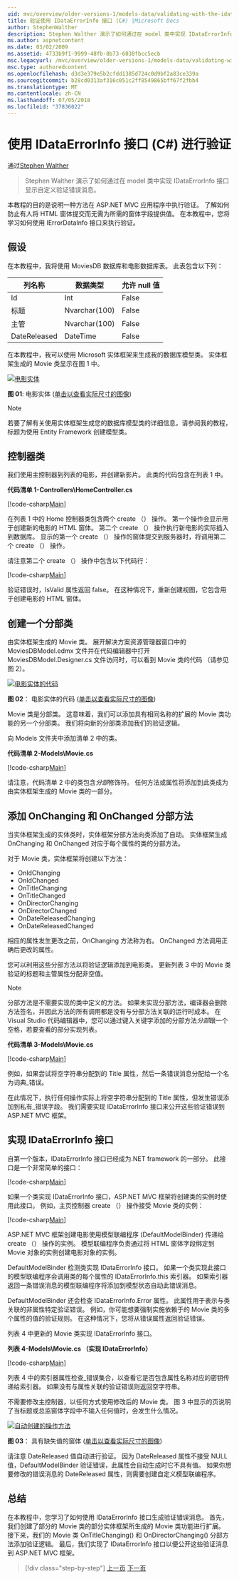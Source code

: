 ```yaml
---
uid: mvc/overview/older-versions-1/models-data/validating-with-the-idataerrorinfo-interface-cs
title: 验证使用 IDataErrorInfo 接口 (C#) |Microsoft Docs
author: StephenWalther
description: Stephen Walther 演示了如何通过在 model 类中实现 IDataErrorInfo 接口显示自定义验证错误消息。
ms.author: aspnetcontent
ms.date: 03/02/2009
ms.assetid: 4733b9f1-9999-48fb-8b73-6038fbcc5ecb
msc.legacyurl: /mvc/overview/older-versions-1/models-data/validating-with-the-idataerrorinfo-interface-cs
msc.type: authoredcontent
ms.openlocfilehash: d3d3e379e5b2cfdd1385d724c0d9bf2a83ce339a
ms.sourcegitcommit: b28cd0313af316c051c2ff8549865bff67f2fbb4
ms.translationtype: MT
ms.contentlocale: zh-CN
ms.lasthandoff: 07/05/2018
ms.locfileid: "37836022"
---
```

<a name="validating-with-the-idataerrorinfo-interface-c"></a>使用 IDataErrorInfo 接口 (C#) 进行验证
====================
通过[Stephen Walther](https://github.com/StephenWalther)

> Stephen Walther 演示了如何通过在 model 类中实现 IDataErrorInfo 接口显示自定义验证错误消息。


本教程的目的是说明一种方法在 ASP.NET MVC 应用程序中执行验证。 了解如何防止有人将 HTML 窗体提交而无需为所需的窗体字段提供值。 在本教程中，您将学习如何使用 IErrorDataInfo 接口来执行验证。

## <a name="assumptions"></a>假设

在本教程中，我将使用 MoviesDB 数据库和电影数据库表。 此表包含以下列：

<a id="0.5_table01"></a>


| **列名称** | **数据类型** | **允许 null 值** |
| --- | --- | --- |
| Id | Int | False |
| 标题 | Nvarchar(100) | False |
| 主管 | Nvarchar(100) | False |
| DateReleased | DateTime | False |


在本教程中，我可以使用 Microsoft 实体框架来生成我的数据库模型类。 实体框架生成的 Movie 类显示在图 1 中。


[![电影实体](validating-with-the-idataerrorinfo-interface-cs/_static/image1.jpg)](validating-with-the-idataerrorinfo-interface-cs/_static/image1.png)

**图 01**: 电影实体 ([单击以查看实际尺寸的图像](validating-with-the-idataerrorinfo-interface-cs/_static/image2.png))


> [!NOTE] 
> 
> 若要了解有关使用实体框架生成您的数据库模型类的详细信息，请参阅我的教程，标题为使用 Entity Framework 创建模型类。


## <a name="the-controller-class"></a>控制器类

我们使用主控制器到列表的电影，并创建新影片。 此类的代码包含在列表 1 中。

**代码清单 1-Controllers\HomeController.cs**

[!code-csharp[Main](validating-with-the-idataerrorinfo-interface-cs/samples/sample1.cs)]

在列表 1 中的 Home 控制器类包含两个 create （） 操作。 第一个操作会显示用于创建新的电影的 HTML 窗体。 第二个 create （） 操作执行新电影的实际插入到数据库。 显示的第一个 create （） 操作的窗体提交到服务器时，将调用第二个 create （） 操作。

请注意第二个 create （） 操作中包含以下代码行：

[!code-csharp[Main](validating-with-the-idataerrorinfo-interface-cs/samples/sample2.cs)]

验证错误时，IsValid 属性返回 false。 在这种情况下，重新创建视图，它包含用于创建电影的 HTML 窗体。

## <a name="creating-a-partial-class"></a>创建一个分部类

由实体框架生成的 Movie 类。 展开解决方案资源管理器窗口中的 MoviesDBModel.edmx 文件并在代码编辑器中打开 MoviesDBModel.Designer.cs 文件访问时，可以看到 Movie 类的代码 （请参见图 2）。


[![电影实体的代码](validating-with-the-idataerrorinfo-interface-cs/_static/image2.jpg)](validating-with-the-idataerrorinfo-interface-cs/_static/image3.png)

**图 02**： 电影实体的代码 ([单击以查看实际尺寸的图像](validating-with-the-idataerrorinfo-interface-cs/_static/image4.png))


Movie 类是分部类。 这意味着，我们可以添加具有相同名称的扩展的 Movie 类功能的另一个分部类。 我们将向新的分部类添加我们的验证逻辑。

向 Models 文件夹中添加清单 2 中的类。

**代码清单 2-Models\Movie.cs**

[!code-csharp[Main](validating-with-the-idataerrorinfo-interface-cs/samples/sample3.cs)]

请注意，代码清单 2 中的类包含*分部*修饰符。 任何方法或属性将添加到此类成为由实体框架生成的 Movie 类的一部分。

## <a name="adding-onchanging-and-onchanged-partial-methods"></a>添加 OnChanging 和 OnChanged 分部方法

当实体框架生成的实体类时，实体框架分部方法向类添加了自动。 实体框架生成 OnChanging 和 OnChanged 对应于每个属性的类的分部方法。

对于 Movie 类，实体框架将创建以下方法：

- OnIdChanging
- OnIdChanged
- OnTitleChanging
- OnTitleChanged
- OnDirectorChanging
- OnDirectorChanged
- OnDateReleasedChanging
- OnDateReleasedChanged

相应的属性发生更改之前，OnChanging 方法称为右。 OnChanged 方法调用正确后更改的属性。

您可以利用这些分部方法以将验证逻辑添加到电影类。 更新列表 3 中的 Movie 类验证的标题和主管属性分配非空值。

> [!NOTE] 
> 
> 分部方法是不需要实现的类中定义的方法。 如果未实现分部方法，编译器会删除方法签名，并因此方法的所有调用都是没有与分部方法关联的运行时成本。 在 Visual Studio 代码编辑器中，您可以通过键入关键字添加的分部方法*分部*跟一个空格，若要查看的部分实现列表。


**代码清单 3-Models\Movie.cs**

[!code-csharp[Main](validating-with-the-idataerrorinfo-interface-cs/samples/sample4.cs)]

例如，如果尝试将空字符串分配到的 Title 属性，然后一条错误消息分配给一个名为词典\_错误。

在此情况下，执行任何操作实际上将空字符串分配到的 Title 属性，但发生错误添加到私有\_错误字段。 我们需要实现 IDataErrorInfo 接口来公开这些验证错误到 ASP.NET MVC 框架。

## <a name="implementing-the-idataerrorinfo-interface"></a>实现 IDataErrorInfo 接口

自第一个版本，IDataErrorInfo 接口已经成为.NET framework 的一部分。 此接口是一个非常简单的接口：

[!code-csharp[Main](validating-with-the-idataerrorinfo-interface-cs/samples/sample5.cs)]

如果一个类实现 IDataErrorInfo 接口，ASP.NET MVC 框架将创建类的实例时使用此接口。 例如，主页控制器 create （） 操作接受 Movie 类的实例：

[!code-csharp[Main](validating-with-the-idataerrorinfo-interface-cs/samples/sample6.cs)]

ASP.NET MVC 框架创建电影使用模型联编程序 (DefaultModelBinder) 传递给 create （） 操作的实例。 模型联编程序负责通过将 HTML 窗体字段绑定到 Movie 对象的实例创建电影对象的实例。

DefaultModelBinder 检测类实现 IDataErrorInfo 接口。 如果一个类实现此接口的模型联编程序会调用类的每个属性的 IDataErrorInfo.this 索引器。 如果索引器返回一条错误消息的模型联编程序将添加到模型状态自动此错误消息。

DefaultModelBinder 还会检查 IDataErrorInfo.Error 属性。 此属性用于表示与类关联的非属性特定验证错误。 例如，你可能想要强制实施依赖于的 Movie 类的多个属性的值的验证规则。 在这种情况下，您将从错误属性返回验证错误。

列表 4 中更新的 Movie 类实现 IDataErrorInfo 接口。

**列表 4-Models\Movie.cs （实现 IDataErrorInfo）**

[!code-csharp[Main](validating-with-the-idataerrorinfo-interface-cs/samples/sample7.cs)]

列表 4 中的索引器属性检查\_错误集合，以查看它是否包含属性名称对应的密钥传递给索引器。 如果没有与属性关联的验证错误则返回空字符串。

不需要修改主控制器，以任何方式使用修改后的 Movie 类。 图 3 中显示的页说明了当标题或总监窗体字段中不输入任何值时，会发生什么情况。


[![自动创建的操作方法](validating-with-the-idataerrorinfo-interface-cs/_static/image3.jpg)](validating-with-the-idataerrorinfo-interface-cs/_static/image5.png)

**图 03**： 具有缺失值的窗体 ([单击以查看实际尺寸的图像](validating-with-the-idataerrorinfo-interface-cs/_static/image6.png))


请注意 DateReleased 值自动进行验证。 因为 DateReleased 属性不接受 NULL 值，DefaultModelBinder 验证错误，此属性会自动生成时它不具有值。 如果你想要修改的错误消息的 DateReleased 属性，则需要创建自定义模型联编程序。

## <a name="summary"></a>总结

在本教程中，您学习了如何使用 IDataErrorInfo 接口生成验证错误消息。 首先，我们创建了部分的 Movie 类的部分实体框架所生成的 Movie 类功能进行扩展。 接下来，我们的 Movie 类 OnTitleChanging() 和 OnDirectorChanging() 分部方法添加验证逻辑。 最后，我们实现了 IDataErrorInfo 接口以便公开这些验证消息到 ASP.NET MVC 框架。

> [!div class="step-by-step"]
> [上一页](performing-simple-validation-cs.md)
> [下一页](validating-with-a-service-layer-cs.md)
